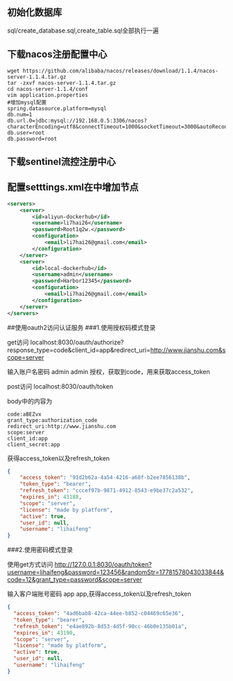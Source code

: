 ## 初始化数据库
sql/create_database.sql,create_table.sql全部执行一遍
## 下载nacos注册配置中心
```shell script
wget https://github.com/alibaba/nacos/releases/download/1.1.4/nacos-server-1.1.4.tar.gz
tar -zxvf nacos-server-1.1.4.tar.gz
cd nacos-server-1.1.4/conf
vim application.properties
#增加mysql配置
spring.datasource.platform=mysql
db.num=1
db.url.0=jdbc:mysql://192.168.0.5:3306/nacos?characterEncoding=utf8&connectTimeout=1000&socketTimeout=3000&autoReconnect=true
db.user=root
db.password=root
```
## 下载sentinel流控注册中心

## 配置setttings.xml在<servers></servers>中增加节点
```xml
<servers>
    <server>
        <id>aliyun-dockerhub</id>
        <username>li7hai26</username>
        <password>Root1q2w.</password>
        <configuration>
            <email>li7hai26@gmail.com</email>
        </configuration>
    </server>
    <server>
        <id>local-dockerhub</id>
        <username>admin</username>
        <password>Harbor12345</password>
        <configuration>
            <email>li7hai26@gmail.com</email>
        </configuration>
    </server>
</servers>
```
##使用oauth2访问认证服务
###1.使用授权码模式登录

get访问 localhost:8030/oauth/authorize?response_type=code&client_id=app&redirect_uri=http://www.jianshu.com&scope=server

输入账户名密码 admin admin 授权，获取到code，用来获取access_token

post访问 localhost:8030/oauth/token

body中的内容为
```text
code:aBEZvx
grant_type:authorization_code
redirect_uri:http://www.jianshu.com
scope:server
client_id:app
client_secret:app
```
获得access_token以及refresh_token
```json
{
    "access_token": "91d2b62a-4a54-4216-a68f-b2ee7856138b",
    "token_type": "bearer",
    "refresh_token": "cccef97b-9871-4912-8543-e9be37c2a532",
    "expires_in": 43188,
    "scope": "server",
    "license": "made by platform",
    "active": true,
    "user_id": null,
    "username": "lihaifeng"
}
```
###2.使用密码模式登录

使用get方式访问 http://127.0.0.1:8030/oauth/token?username=lihaifeng&password=123456&randomStr=17781578043033844&code=12&grant_type=password&scope=server

输入客户端账号密码 app app,获得access_token以及refresh_token
```json
{
  "access_token": "4ad6bab8-42ca-44ee-b852-c04469c65e36",
  "token_type": "bearer",
  "refresh_token": "e4ae892b-8d53-4d5f-90cc-46b0e135b01a",
  "expires_in": 43190,
  "scope": "server",
  "license": "made by platform",
  "active": true,
  "user_id": null,
  "username": "lihaifeng"
}
```